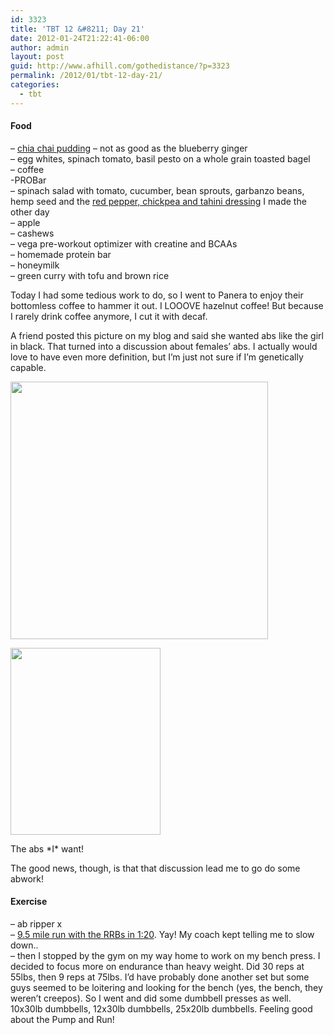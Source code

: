 ```yaml
---
id: 3323
title: 'TBT 12 &#8211; Day 21'
date: 2012-01-24T21:22:41-06:00
author: admin
layout: post
guid: http://www.afhill.com/gothedistance/?p=3323
permalink: /2012/01/tbt-12-day-21/
categories:
  - tbt
---
```

#### Food

&#8211; [chia chai pudding](http://www.choosingraw.com/chia-chai-pudding/) &#8211; not as good as the blueberry ginger  
&#8211; egg whites, spinach tomato, basil pesto on a whole grain toasted bagel  
&#8211; coffee  
-PROBar  
&#8211; spinach salad with tomato, cucumber, bean sprouts, garbanzo beans, hemp seed and the [red pepper, chickpea and tahini dressing](http://www.choosingraw.com/creamy-red-pepper-chickpea-and-tahini-dressing/) I made the other day  
&#8211; apple  
&#8211; cashews  
&#8211; vega pre-workout optimizer with creatine and BCAAs  
&#8211; homemade protein bar  
&#8211; honeymilk  
&#8211; green curry with tofu and brown rice

Today I had some tedious work to do, so I went to Panera to enjoy their bottomless coffee to hammer it out. I LOOOVE hazelnut coffee! But because I rarely drink coffee anymore, I cut it with decaf. 

A friend posted this picture on my blog and said she wanted abs like the girl in black. That turned into a discussion about females&#8217; abs. I actually would love to have even more definition, but I&#8217;m just not sure if I&#8217;m genetically capable. 

[<img src="http://www.afhill.com/gothedistance/wp-content/uploads/2012/01/derby-abs-1.png" alt="" title="derby-abs-1" width="412" height="412" class="alignnone size-full wp-image-3431" />](http://www.afhill.com/gothedistance/wp-content/uploads/2012/01/derby-abs-1.png)

<div id="attachment_3432" style="width: 250px" class="wp-caption alignnone">
  <a href="http://www.afhill.com/gothedistance/wp-content/uploads/2012/01/6pack.png"><img aria-describedby="caption-attachment-3432" src="http://www.afhill.com/gothedistance/wp-content/uploads/2012/01/6pack.png" alt="" title="6pack" width="240" height="299" class="size-full wp-image-3432" /></a>
  
  <p id="caption-attachment-3432" class="wp-caption-text">
    The abs *I* want!
  </p>
</div>

The good news, though, is that that discussion lead me to go do some abwork!

#### Exercise

&#8211; ab ripper x  
&#8211; [9.5 mile run with the RRBs in 1:20](http://www.afhill.com/gothedistance/2012/01/running-post-houston/). Yay! My coach kept telling me to slow down..  
&#8211; then I stopped by the gym on my way home to work on my bench press. I decided to focus more on endurance than heavy weight. Did 30 reps at 55lbs, then 9 reps at 75lbs. I&#8217;d have probably done another set but some guys seemed to be loitering and looking for the bench (yes, the bench, they weren&#8217;t creepos). So I went and did some dumbbell presses as well. 10x30lb dumbbells, 12x30lb dumbbells, 25x20lb dumbbells. Feeling good about the Pump and Run!